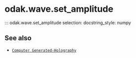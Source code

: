 # odak.wave.set_amplitude

::: odak.wave.set_amplitude
    selection:
        docstring_style: numpy

## See also

* [`Computer Generated-Holography`](../../cgh.md)
